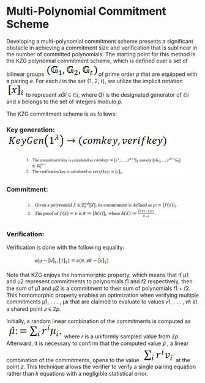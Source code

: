 # Multi-Polynomial Commitment Scheme

Developing a multi-polynomial commitment scheme presents a significant obstacle in achieving a commitment size and verification that is sublinear in the number of committed polynomials. The starting point for this method is the KZG polynomial commitment scheme, which is defined over a set of bilinear groups <img src="../../.gitbook/assets/image (67).png" alt="" data-size="line">of prime order 𝑝 that are equipped with a pairing 𝑒. For each 𝑖 in the set {1, 2, 𝑡}, we utilize the implicit notation <img src="../../.gitbook/assets/image (53).png" alt="" data-size="line"> to represent 𝑥𝐺𝑖 ∈ 𝔾𝑖, where 𝐺𝑖 is the designated generator of 𝔾𝑖 and 𝑥 belongs to the set of integers modulo 𝑝.

The KZG commitment scheme is as follows:

### Key generation: <img src="../../.gitbook/assets/image (46).png" alt="" data-size="line">

<figure><img src="../../.gitbook/assets/image (1) (1).png" alt="" width="563"><figcaption></figcaption></figure>

### Commitment:

<figure><img src="../../.gitbook/assets/image (7) (1).png" alt="" width="563"><figcaption></figcaption></figure>

### Verification:

Verification is done with the following equality:

<figure><img src="../../.gitbook/assets/image (34).png" alt="" width="261"><figcaption></figcaption></figure>

Note that KZG enjoys the homomorphic property, which means that if μ1 and μ2 represent commitments to polynomials 𝑓1 and 𝑓2 respectively, then the sum of μ1 and μ2 is a commitment to their sum of polynomials 𝑓1 + 𝑓2. This homomorphic property enables an optimization when verifying multiple commitments μ1, . . . , μ𝑘 that are claimed to evaluate to values 𝑣1, . . . , 𝑣𝑘 at a shared point 𝑧 ∈ ℤ𝑝.

Initially, a random linear combination of the commitments is computed as <img src="../../.gitbook/assets/image (64).png" alt="" data-size="line"> where 𝑟 is a uniformly sampled value from ℤ𝑝. Afterward, it is necessary to confirm that the computed value 𝜇̂ , a linear combination of the commitments, opens to the value <img src="../../.gitbook/assets/image (69).png" alt="" data-size="line"> at the point 𝑧. This technique allows the verifier to verify a single pairing equation rather than 𝑘 equations with a negligible statistical error.
